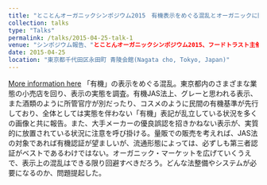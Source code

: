 ```yaml
---
title: "とことんオーガニックシンポジウム2015　有機表示をめぐる混乱とオーガニックに関する消費者意識 (Totonton Organic Symposium 2015:Confusion over Organic Labelling and Consumer Attitudes towards "Organic")"
collection: talks
type: "Talks"
permalink: /talks/2015-04-25-talk-1
venue: "シンポジウム報告、"とことんオーガニックシンポジウム2015、フードトラスト主催Conference proceedings talk, "
date: 2015-04-25
location: "東京都千代田区永田町 青陵会館(Nagata cho, Tokyo, Japan)"
---
```

[More information here](https://www.food-trust.jp/tokoton2015/program.html)
「有機」の表示をめぐる混乱。東京都内のさまざまな業態の小売店を回り、表示の実態を調査。有機JAS法上、グレーと思われる表示、また酒類のように所管官庁が別だったり、コスメのように民間の有機基準が先行しており、全体としては実態を伴わない「有機」表記が乱立している状況を多くの画像と共に報告。また、大手メーカーの優良誤認を招きかねない表示が、実質的に放置されている状況に注意を呼び掛ける。量販での販売を考えれば、JAS法の対象であれば有機認証が望ましいが、流通形態によっては、必ずしも第三者認証がベストであるわけではない。オーガニック・マーケットを広げていくうえで、表示上の混乱はできる限り回避すべきだろう。どんな法整備やシステムが必要になるのか、問題提起した。
